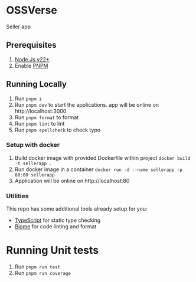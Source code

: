 # OSSVerse

Seller app

## Prerequisites

1. [Node.Js v22+](https://nodejs.org/)
1. Enable [PNPM](https://pnpm.io/installation)

## Running Locally

1. Run `pnpm i`
2. Run `pnpm dev` to start the applications. app will be online on  http://localhost:3000
3. Run `pnpm format` to format
4. Run `pnpm lint` to lint
5. Run `pnpm spellcheck` to check typo

### Setup with docker
1. Build docker image with provided Dockerfile within project
 ```docker build -t sellerapp .```
2. Run docker image in a container
 ```docker run -d --name sellerapp -p 80:80 sellerapp```
3. Application will be online on http://localhost:80

### Utilities
This repo has some additional tools already setup for you:

- [TypeScript](https://www.typescriptlang.org/) for static type checking
- [Biome](https://biomejs.dev/) for code linting and format

# Running Unit tests
1. Run `pnpm run test`
2. Run `pnpm run coverage`
